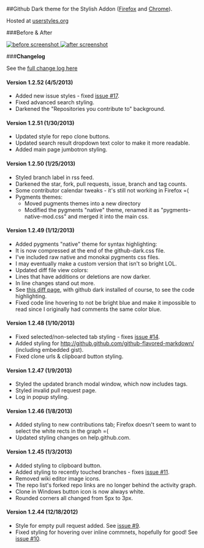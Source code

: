 ##Github Dark theme for the Stylish Addon ([Firefox](https://addons.mozilla.org/en-US/firefox/addon/2108/) and [Chrome](https://chrome.google.com/extensions/detail/fjnbnpbmkenffdnngjfgmeleoegfcffe)).

Hosted at [userstyles.org](http://userstyles.org/styles/37035)

###Before & After

 [ ![before screenshot](http://mottie.github.com/Github-Dark/images/before_th.jpg) ](http://mottie.github.com/Github-Dark/images/before.jpg)
 [ ![after screenshot](http://mottie.github.com/Github-Dark/images/after_th.jpg) ](http://mottie.github.com/Github-Dark/images/after.jpg)

###**Changelog**

See the [full change log here](https://github.com/Mottie/Github-Dark/wiki)

#### Version 1.2.52 (4/5/2013)

* Added new issue styles - fixed [issue #17](https://github.com/Mottie/Github-Dark/issues/17).
* Fixed advanced search styling.
* Darkened the "Repositories you contribute to" background.

#### Version 1.2.51 (1/30/2013)

* Updated style for repo clone buttons.
* Updated search result dropdown text color to make it more readable.
* Added main page jumbotron styling.

#### Version 1.2.50 (1/25/2013)

* Styled branch label in rss feed.
* Darkened the star, fork, pull requests, issue, branch and tag counts.
* Some contributor calendar tweaks - it's still not working in Firefox =(
* Pygments themes:
  * Moved pugments themes into a new directory
  * Modified the pygments "native" theme, renamed it as "pygments-native-mod.css" and merged it into the main css. 

#### Version 1.2.49 (1/12/2013)

* Added pygments "native" theme for syntax highlighting:
 * It is now compressed at the end of the github-dark.css file.
 * I've included raw native and monokai pygments css files.
 * I may eventually make a custom version that isn't so bright LOL.
* Updated diff file view colors:
 * Lines that have additions or deletions are now darker.
 * In line changes stand out more.
 * See [this diff page](https://github.com/Mottie/Github-Dark/commit/8da32cae90102d22c3a3df54dc50ccaca8aba2a4), with github dark installed of course, to see the code highlighting.
* Fixed code line hovering to not be bright blue and make it impossible to read since I originally had comments the same color blue.

#### Version 1.2.48 (1/10/2013)

* Fixed selected/non-selected tab styling - fixes [issue #14](https://github.com/Mottie/Github-Dark/issues/14).
* Added styling for http://github.github.com/github-flavored-markdown/ (including embedded gist).
* Fixed clone urls &amp; clipboard button styling.

#### Version 1.2.47 (1/9/2013)

* Styled the updated branch modal window, which now includes tags.
* Styled invalid pull request page.
* Log in popup styling.

#### Version 1.2.46 (1/8/2013)

* Added styling to new contributions tab; Firefox doesn't seem to want to select the white rects in the graph =(
* Updated styling changes on help.github.com.

#### Version 1.2.45 (1/3/2013)

* Added styling to clipboard button.
* Added styling to recently touched branches - fixes [issue #11](https://github.com/Mottie/Github-Dark/issues/11).
* Removed wiki editor image icons.
* The repo list's forked repo links are no longer behind the activity graph.
* Clone in Windows button icon is now always white.
* Rounded corners all changed from 5px to 3px.

#### Version 1.2.44 (12/18/2012)

* Style for empty pull request added. See [issue #9](https://github.com/Mottie/Github-Dark/issues/9).
* Fixed styling for hovering over inline commnets, hopefully for good! See [issue #10](https://github.com/Mottie/Github-Dark/issues/10).
